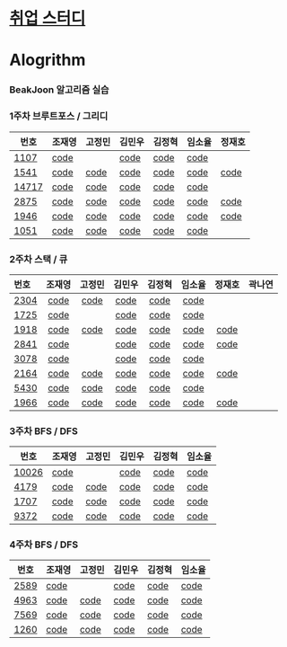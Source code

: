 

# [취업 스터디](https://github.com/sejong-algorithm/Algorithm/tree/master/%EC%B7%A8%EC%97%85%EC%8A%A4%ED%84%B0%EB%94%94)


# Alogrithm

### BeakJoon 알고리즘 실습



### 1주차 브루트포스 / 그리디

| 번호                                           | 조재영                                                       | 고정민                                                       | 김민우                                                       | 김정혁                                                       | 임소율                                                       | 정재호                                                       |
| ---------------------------------------------- | ------------------------------------------------------------ | ------------------------------------------------------------ | ------------------------------------------------------------ | ------------------------------------------------------------ | ------------------------------------------------------------ | ------------------------------------------------------------ |
| [1107](https://www.acmicpc.net/problem/1107)   | [code](https://github.com/zojae031/Algorithm/blob/1Week/Zojae031/CodingTest/1107.cpp) |                                                              | [code](<https://github.com/KMinWoo/Algorithm-1/blob/1Week/KMinWoo/minwoo/minwoo/1107.cpp>) | [code](https://github.com/wjdgur778/Algorithm/blob/1Week/wjdgur778/NewBJ/NewBJ/JH_1107.cpp) | [code](https://github.com/syli9526/Algorithm-1/blob/1Week/syli9526/BJ1107.cpp) |                                                              |
| [1541](https://www.acmicpc.net/problem/1541)   | [code](https://github.com/zojae031/Algorithm/blob/1Week/Zojae031/CodingTest/1541.cpp) | [code](https://github.com/JeongMinGo/Algorithm-1/blob/1Week/JeongMinGo/BJ1541.java) | [code](https://github.com/KMinWoo/Algorithm-1/blob/1Week/KMinWoo/minwoo/minwoo/1541.cpp) | [code](https://github.com/wjdgur778/Algorithm/blob/1Week/wjdgur778/NewBJ/NewBJ/JH_1541.cpp) | [code](https://github.com/syli9526/Algorithm-1/blob/1Week/syli9526/BJ1541.cpp) | [code](https://github.com/Jung-jaeho/Algorithm/blob/1Week/Jung-jaeho/1541.cpp) |
| [14717](https://www.acmicpc.net/problem/14717) | [code](https://github.com/zojae031/Algorithm/blob/1Week/Zojae031/CodingTest/14717.cpp) | [code](https://github.com/JeongMinGo/Algorithm-1/blob/1Week/JeongMinGo/BJ14717.java) | [code](https://github.com/KMinWoo/Algorithm-1/blob/1Week/KMinWoo/minwoo/minwoo/14717.cpp) | [code](https://github.com/wjdgur778/Algorithm/blob/1Week/wjdgur778/NewBJ/NewBJ/JH_14717.cpp) | [code](https://github.com/syli9526/Algorithm-1/blob/1Week/syli9526/BJ14717.cpp) |                                                              |
| [2875](https://www.acmicpc.net/problem/2875)   | [code](https://github.com/zojae031/Algorithm/blob/1Week/Zojae031/CodingTest/2875.cpp) | [code](https://github.com/JeongMinGo/Algorithm-1/blob/1Week/JeongMinGo/BJ14717.java) | [code](https://github.com/KMinWoo/Algorithm-1/blob/1Week/KMinWoo/minwoo/minwoo/2875.cpp) | [code](https://github.com/wjdgur778/Algorithm/blob/1Week/wjdgur778/NewBJ/NewBJ/JH_2875.cpp) | [code](https://github.com/syli9526/Algorithm-1/blob/1Week/syli9526/BJ2875.cpp) | [code](https://github.com/Jung-jaeho/Algorithm/blob/1Week/Jung-jaeho/2875.cpp) |
| [1946](https://www.acmicpc.net/problem/1946)   | [code](https://github.com/zojae031/Algorithm/blob/1Week/Zojae031/CodingTest/1946.cpp) | [code](https://github.com/JeongMinGo/Algorithm-1/blob/1Week/JeongMinGo/BJ1946.java) | [code](https://github.com/KMinWoo/Algorithm-1/blob/1Week/KMinWoo/minwoo/minwoo/1946.cpp) | [code](https://github.com/wjdgur778/Algorithm/blob/1Week/wjdgur778/NewBJ/NewBJ/JH_1946.cpp) | [code](https://github.com/syli9526/Algorithm-1/blob/1Week/syli9526/BJ1946.cpp) | [code](https://github.com/Jung-jaeho/Algorithm/blob/1Week/Jung-jaeho/1946.cpp) |
| [1051](https://www.acmicpc.net/problem/1051)   | [code](https://github.com/zojae031/Algorithm/blob/1Week/Zojae031/CodingTest/1051.cpp) | [code](https://github.com/JeongMinGo/Algorithm-1/blob/1Week/JeongMinGo/BJ1051.java) | [code](https://github.com/KMinWoo/Algorithm-1/blob/1Week/KMinWoo/minwoo/minwoo/1051.cpp) | [code](https://github.com/wjdgur778/Algorithm/blob/1Week/wjdgur778/NewBJ/NewBJ/JH_1051.cpp) | [code](https://github.com/syli9526/Algorithm-1/blob/1Week/syli9526/BJ1051.cpp) |                                                              |

### 2주차 스택 / 큐

| 번호                                           |                            조재영                            |                            고정민                            |                            김민우                            |                            김정혁                            |                            임소율                            |                            정재호                            | 곽나연 |
| :--------------------------------------------- | :----------------------------------------------------------: | :----------------------------------------------------------: | :----------------------------------------------------------: | :----------------------------------------------------------: | :----------------------------------------------------------: | :----------------------------------------------------------: | :----: |
| [2304](<https://www.acmicpc.net/problem/2304>) | [code](https://github.com/zojae031/Algorithm/blob/2Week/Zojae031/CodingTest/2304.cpp) | [code](https://github.com/JeongMinGo/Algorithm-1/blob/2Week/JeongMinGo/BJ2340.java) | [code](<https://github.com/KMinWoo/Algorithm-1/blob/2Week/KMinWoo/2304.cpp>) | [code](https://github.com/wjdgur778/Algorithm/blob/2Week/wjdgur778/JH_2304.cpp) | [code](<https://github.com/syli9526/Algorithm-1/blob/2Week/syli9526/BJ2304.cpp>) |                                                              |        |
| [1725](<https://www.acmicpc.net/problem/1725>) | [code](https://github.com/zojae031/Algorithm/blob/2Week/Zojae031/CodingTest/1725.cpp) |                                                              | [code](<https://github.com/KMinWoo/Algorithm-1/blob/2Week/KMinWoo/1725.cpp>) | [code](https://github.com/wjdgur778/Algorithm/blob/2Week/wjdgur778/JH_1725.cpp) | [code](<https://github.com/syli9526/Algorithm-1/blob/2Week/syli9526/BJ1725.cpp>) |                                                              |        |
| [1918](<https://www.acmicpc.net/problem/1918>) | [code](https://github.com/zojae031/Algorithm/blob/2Week/Zojae031/CodingTest/1918.cpp) | [code](https://github.com/JeongMinGo/Algorithm-1/blob/2Week/JeongMinGo/BJ1918.java) | [code](<https://github.com/KMinWoo/Algorithm-1/blob/2Week/KMinWoo/1918.cpp>) | [code](https://github.com/wjdgur778/Algorithm/blob/2Week/wjdgur778/JH_1918.cpp) | [code](<https://github.com/syli9526/Algorithm-1/blob/2Week/syli9526/BJ1918.cpp>) | [code](https://github.com/Jung-jaeho/Algorithm/tree/2Week/Jung-jaeho/1918.cpp) |        |
| [2841](<https://www.acmicpc.net/problem/2841>) | [code](https://github.com/zojae031/Algorithm/blob/2Week/Zojae031/CodingTest/2841.cpp) |                                                              | [code](<https://github.com/KMinWoo/Algorithm-1/blob/2Week/KMinWoo/2841.cpp>) | [code](https://github.com/wjdgur778/Algorithm/blob/2Week/wjdgur778/JH_2841.cpp) | [code](<https://github.com/syli9526/Algorithm-1/blob/2Week/syli9526/BJ2841.cpp>) | [code](https://github.com/Jung-jaeho/Algorithm/tree/2Week/Jung-jaeho/2841.cpp) |        |
| [3078](<https://www.acmicpc.net/problem/3078>) | [code](https://github.com/zojae031/Algorithm/blob/2Week/Zojae031/CodingTest/3078.cpp) |                                                              | [code](<https://github.com/KMinWoo/Algorithm-1/blob/2Week/KMinWoo/3078.cpp>) | [code](https://github.com/wjdgur778/Algorithm/blob/2Week/wjdgur778/JH_3078.cpp) | [code](<https://github.com/syli9526/Algorithm-1/blob/2Week/syli9526/BJ3078.cpp>) |                                                              |        |
| [2164](<https://www.acmicpc.net/problem/2164>) | [code](https://github.com/zojae031/Algorithm/blob/2Week/Zojae031/CodingTest/2164.cpp) | [code](https://github.com/JeongMinGo/Algorithm-1/blob/2Week/JeongMinGo/BJ2164.java) | [code](<https://github.com/KMinWoo/Algorithm-1/blob/2Week/KMinWoo/2164.cpp>) | [code](https://github.com/wjdgur778/Algorithm/blob/2Week/wjdgur778/JH_2164.cpp) | [code](<https://github.com/syli9526/Algorithm-1/blob/2Week/syli9526/BJ2164.cpp>) | [code](https://github.com/Jung-jaeho/Algorithm/blob/2Week/Jung-jaeho/2164.cpp) |        |
| [5430](<https://www.acmicpc.net/problem/5430>) | [code](https://github.com/zojae031/Algorithm/blob/2Week/Zojae031/CodingTest/5430.cpp) | [code](https://github.com/JeongMinGo/Algorithm-1/blob/2Week/JeongMinGo/BJ5430.java) | [code](<https://github.com/KMinWoo/Algorithm-1/blob/2Week/KMinWoo/5430.cpp>) | [code](https://github.com/wjdgur778/Algorithm/blob/2Week/wjdgur778/JH_5430.cpp) | [code](<https://github.com/syli9526/Algorithm-1/blob/2Week/syli9526/BJ5430.cpp>) |                                                              |        |
| [1966](<https://www.acmicpc.net/problem/1966>) | [code](https://github.com/zojae031/Algorithm/blob/2Week/Zojae031/CodingTest/1966.cpp) | [code](https://github.com/JeongMinGo/Algorithm-1/blob/2Week/JeongMinGo/BJ1966.java) | [code](<https://github.com/KMinWoo/Algorithm-1/blob/2Week/KMinWoo/1966.cpp>) | [code](https://github.com/wjdgur778/Algorithm/blob/2Week/wjdgur778/JH_1966.cpp) | [code](<https://github.com/syli9526/Algorithm-1/blob/2Week/syli9526/BJ1966.cpp>) | [code](https://github.com/Jung-jaeho/Algorithm/tree/2Week/Jung-jaeho/1966.cpp) |        |



### 3주차 BFS / DFS

| 번호                                             | 조재영                                                       | 고정민                                                       | 김민우                                                       | 김정혁                                                       | 임소율                                                       |
| ------------------------------------------------ | ------------------------------------------------------------ | ------------------------------------------------------------ | ------------------------------------------------------------ | ------------------------------------------------------------ | ------------------------------------------------------------ |
| [10026](<https://www.acmicpc.net/problem/10026>) | [code](https://github.com/zojae031/Algorithm/blob/1Week/Zojae031/CodingTest/1107.cpp) |                                                              | [code](<https://github.com/KMinWoo/Algorithm-1/tree/3week/KMinWoo/10026.cpp>) | [code](https://github.com/wjdgur778/Algorithm/blob/1Week/wjdgur778/NewBJ/NewBJ/JH_1107.cpp) | [code](https://github.com/syli9526/Algorithm-1/blob/3Week/syli9526/BJ10026.cpp) |
| [4179](<https://www.acmicpc.net/problem/4179>)   | [code](https://github.com/zojae031/Algorithm/blob/1Week/Zojae031/CodingTest/1541.cpp) | [code](https://github.com/JeongMinGo/Algorithm-1/blob/1Week/JeongMinGo/BJ1541.java) | [code](<https://github.com/KMinWoo/Algorithm-1/tree/3week/KMinWoo/4179.cpp>) | [code](https://github.com/wjdgur778/Algorithm/blob/1Week/wjdgur778/NewBJ/NewBJ/JH_1541.cpp) | [code](https://github.com/syli9526/Algorithm-1/blob/1Week/syli9526/BJ4179.cpp) |
| [1707](<https://www.acmicpc.net/problem/1707>)   | [code](https://github.com/zojae031/Algorithm/blob/1Week/Zojae031/CodingTest/14717.cpp) | [code](https://github.com/JeongMinGo/Algorithm-1/blob/1Week/JeongMinGo/BJ14717.java) | [code](<https://github.com/KMinWoo/Algorithm-1/tree/3week/KMinWoo/1707.cpp>) | [code](https://github.com/wjdgur778/Algorithm/blob/1Week/wjdgur778/NewBJ/NewBJ/JH_14717.cpp) | [code](https://github.com/syli9526/Algorithm-1/blob/1Week/syli9526/BJ1707.cpp) |
| [9372](<https://www.acmicpc.net/problem/9372>)   | [code](https://github.com/zojae031/Algorithm/blob/1Week/Zojae031/CodingTest/2875.cpp) | [code](https://github.com/JeongMinGo/Algorithm-1/blob/1Week/JeongMinGo/BJ14717.java) | [code](<https://github.com/KMinWoo/Algorithm-1/tree/3week/KMinWoo/9372.cpp>) | [code](https://github.com/wjdgur778/Algorithm/blob/1Week/wjdgur778/NewBJ/NewBJ/JH_2875.cpp) | [code](https://github.com/syli9526/Algorithm-1/blob/3Week/syli9526/BJ9372.cpp) |
### 4주차 BFS / DFS

| 번호                                           | 조재영                                                       | 고정민                                                       | 김민우                                                       | 김정혁                                                       | 임소율                                                       |
| ---------------------------------------------- | ------------------------------------------------------------ | ------------------------------------------------------------ | ------------------------------------------------------------ | ------------------------------------------------------------ | ------------------------------------------------------------ |
| [2589](<https://www.acmicpc.net/problem/2589>) | [code](https://github.com/zojae031/Algorithm/blob/1Week/Zojae031/CodingTest/2589.cpp) |                                                              | [code](<https://github.com/KMinWoo/Algorithm-1/tree/4week/KMinWoo/2589.cpp>) | [code](https://github.com/wjdgur778/Algorithm/blob/1Week/wjdgur778/NewBJ/NewBJ/JH_1107.cpp) | [code](https://github.com/syli9526/Algorithm-1/blob/3Week/syli9526/BJ10026.cpp) |
| [4963](<https://www.acmicpc.net/problem/4963>) | [code](https://github.com/zojae031/Algorithm/blob/1Week/Zojae031/CodingTest/1541.cpp) | [code](https://github.com/JeongMinGo/Algorithm-1/blob/1Week/JeongMinGo/BJ1541.java) | [code](<https://github.com/KMinWoo/Algorithm-1/tree/4week/KMinWoo/4963.cpp>) | [code](https://github.com/wjdgur778/Algorithm/blob/1Week/wjdgur778/NewBJ/NewBJ/JH_1541.cpp) | [code](https://github.com/syli9526/Algorithm-1/blob/1Week/syli9526/BJ4179.cpp) |
| [7569](<https://www.acmicpc.net/problem/7569>) | [code](https://github.com/zojae031/Algorithm/blob/1Week/Zojae031/CodingTest/14717.cpp) | [code](https://github.com/JeongMinGo/Algorithm-1/blob/1Week/JeongMinGo/BJ14717.java) | [code](<https://github.com/KMinWoo/Algorithm-1/tree/4week/KMinWoo/7569.cpp>) | [code](https://github.com/wjdgur778/Algorithm/blob/1Week/wjdgur778/NewBJ/NewBJ/JH_14717.cpp) | [code](https://github.com/syli9526/Algorithm-1/blob/1Week/syli9526/BJ1707.cpp) |
| [1260](<https://www.acmicpc.net/problem/1260>) | [code](https://github.com/zojae031/Algorithm/blob/1Week/Zojae031/CodingTest/2875.cpp) | [code](https://github.com/JeongMinGo/Algorithm-1/blob/1Week/JeongMinGo/BJ14717.java) | [code](<https://github.com/KMinWoo/Algorithm-1/tree/4week/KMinWoo/1260.cpp>) | [code](https://github.com/wjdgur778/Algorithm/blob/1Week/wjdgur778/NewBJ/NewBJ/JH_2875.cpp) | [code](https://github.com/syli9526/Algorithm-1/blob/3Week/syli9526/BJ9372.cpp) |
